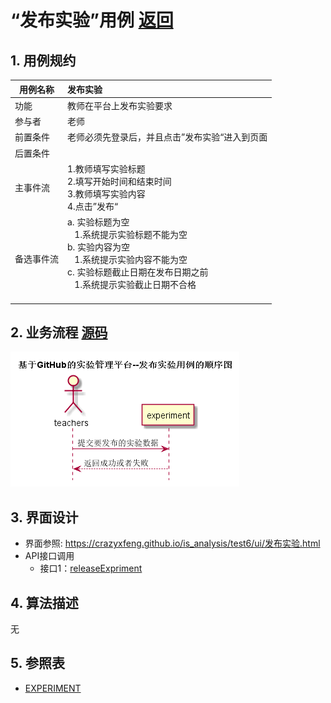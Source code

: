 # “发布实验”用例 [返回](../README.md)
## 1. 用例规约

|用例名称|发布实验|
|-------|:-------------|
|功能|教师在平台上发布实验要求|
|参与者|老师|
|前置条件|老师必须先登录后，并且点击”发布实验“进入到页面|
|后置条件||
|主事件流| 1.教师填写实验标题 <br/> 2.填写开始时间和结束时间 <br/>3.教师填写实验内容<br/> 4.点击”发布“|
|备选事件流|a. 实验标题为空 <br/>&nbsp;&nbsp; 1.系统提示实验标题不能为空  <br/> b. 实验内容为空 <br/>&nbsp;&nbsp; 1.系统提示实验内容不能为空  <br/> c. 实验标题截止日期在发布日期之前 <br/>&nbsp;&nbsp; 1.系统提示实验截止日期不合格  <br/>&nbsp;&nbsp; |

## 2. 业务流程 [源码](../src/发布实验.puml)
![sequence1](../发布实验.png) 

## 3. 界面设计
- 界面参照: https://crazyxfeng.github.io/is_analysis/test6/ui/发布实验.html
- API接口调用
    - 接口1：[releaseExpriment](../接口/release_experiment.md)

## 4. 算法描述 
无
    
## 5. 参照表
- [EXPERIMENT](../数据库设计.md/#USERS)